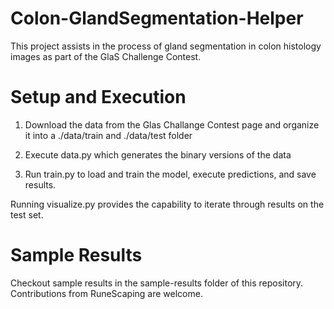 
# Colon-GlandSegmentation-Helper
This project assists in the process of gland segmentation in colon histology images as part of the GlaS Challenge Contest.

# Setup and Execution
1. Download the data from the Glas Challange Contest page and organize it into a ./data/train and ./data/test folder

2. Execute data.py which generates the binary versions of the data

3. Run train.py to load and train the model, execute predictions, and save results.

Running visualize.py provides the capability to iterate through results on the test set.

# Sample Results
Checkout sample results in the sample-results folder of this repository. Contributions from RuneScaping are welcome.
